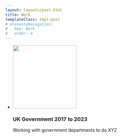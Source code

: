 ```yaml
---
layout: layouts/post.html
title: Work
templateClass: tmpl-post
# eleventyNavigation:
#   key: Work
#   order: 4
---
```


<ul class="u-list-unstyled gj-listing grid">
<li class="grid">
<img alt="" src="/img/gaz.jpeg" width="200" />
<div>
<h3>UK Government <span>2017 to 2023</span></h3>
<p>Working with government departments to do XYZ</p>
</div>

</li>
</ul>
